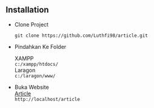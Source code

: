 ## Installation
- Clone Project
    ```
    git clone https://github.com/Luthfi98/article.git
    ```
- Pindahkan Ke Folder

    XAMPP <br>
		```
		c:/xampp/htdocs/
		```
		<br>
		Laragon <br>
		```
		c:/laragon/www/
		```
- Buka Website <br>
		[Article](http://localhost/article) <br>
		```
		http://localhost/article
		```
